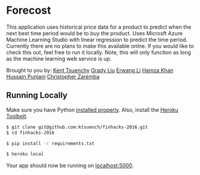 # Forecost
This application uses historical price data for a product to predict when the next best time period would be to buy the product. Uses Microsft Azure Machine Learning Studio with linear regression to predict the time period. Currently there are no plans to make this available onlne. If you would like to check this out, feel free to run it locally. Note, this will only function as long as the machine learning web service is up.

Brought to you by:
[Kent Tsuenchy](https://ca.linkedin.com/in/kent-tsuenchy-0b980159)
[Grady Liu](https://ca.linkedin.com/in/gradyliu)
[Erwang Li](https://ca.linkedin.com/in/erwang-li-a97484126)
[Hamza Khan](https://github.com/hk3212)
[Hussain Punjani](https://github.com/lolzcatz)
[Christopher Zaremba](https://ca.linkedin.com/in/chriszaremba)

## Running Locally

Make sure you have Python [installed properly](http://install.python-guide.org).  Also, install the [Heroku Toolbelt](https://toolbelt.heroku.com/).

```sh
$ git clone git@github.com:ktsuench/finhacks-2016.git
$ cd finhacks-2016

$ pip install -r requirements.txt

$ heroku local
```

Your app should now be running on [localhost:5000](http://localhost:5000/).
